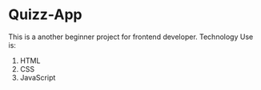 # Quizz-App
This is a another beginner project for frontend developer.
Technology Use is:
1. HTML
2. CSS
3. JavaScript
